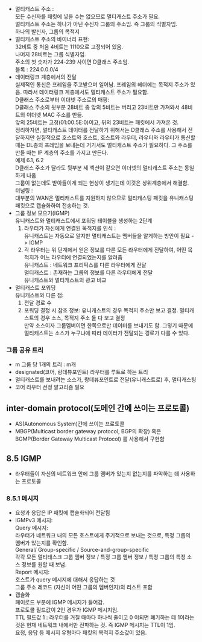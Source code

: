 - 멀티캐스트 주소 :<br>
  모든 수신자를 패킷에 넣을 수는 없으므로 멀티캐스트 주소가 필요.<br>
  멀티캐스트 주소는 하나가 아닌 수신자 그룹의 주소임. 즉 그룹의 식별자임.<br>
  하나의 발신자, 그룹의 목적지<br>
- 멀티캐스트 주소의 바이너리 표현:<br>
  32비트 중 처음 4비트는 1110으로 고정되어 있음.<br>
  나머지 28비트는 그룹 식별자임.<br>
  주소의 첫 숫자가 224-239 사이면 D클래스 주소임.<br>
  블록 : 224.0.0.0/4<br>
- 데이터링크 계층에서의 전달<br>
  실제적인 통신은 프레임을 주고받으며 일어남. 프레임의 헤더에는 목적지 주소가 있음. 따라서 데이터링크 계층에서도 멀티캐스트 주소가 필요함.<br>
  D클래스 주소로부터 이더넷 주소로의 매핑:<br>
  D클래스 주소의 뒷부분 28비트 중 앞의 5비트는 버리고 23비트만
  가져와서 48비트의 이더넷 MAC 주소를 만듦.<br>
  앞의 25비트는 고정(01:00:5E:0)이고, 뒤의 23비트는 패킷에서 가져온 것.<br>
  정리하자면, 멀티캐스트 데이터를 전달하기 위해서는 D클래스 주소를 사용해서 전달하지만 실질적으로 호스트와 호스트, 호스트와 라우터, 라우터와 라우터가 통신할 때는 DL층의 프레임을 보내는데 거기서도 멀티캐스트 주소가 필요하다. 그 주소를 만들 때는 IP 계층의 주소를 가지고 만든다.<br>
  예제 6.1, 6.2<br>
  D클래스 주소가 달라도 뒷부분 세 섹션이 같으면 이더넷의 멀티캐스트 주소는 동일하게 나옴<br>
  그룹이 없는데도 받아들이게 되는 현상이 생기는데 이것은 상위계층에서 해결함.<br>
  터널링 :<br>
  대부분의 WAN은 멀티캐스트를 지원하지 않으므로 멀티캐스팅 패킷을 유니캐스팅 패킷으로 캡슐화하여 전송하는 것.<br>
- 그룹 정보 모으기(IGMP)<br>
  유니캐스트와 멀티캐스트에서 포워딩 테이블을 생성하는 2단계<br>
  1. 라우터가 자신에게 연결된 목적지를 인식 :<br>
     유니캐스트는 자동으로 알지만 멀티캐스트는 멤버들을 알게하는 방안이 필요 -> IGMP<br>
  2. 각 라우터는 위 단계에서 얻은 정보를 다른 모든 라우터에게 전달하여, 어떤 목적지가 어느 라우터에 연결되었는지를 알려줌<br>
     유니캐스트 : 네트워크 프리픽스를 다른 라우터에게 전달<br>
     멀티캐스트 : 존재하는 그룹의 정보를 다른 라우터에게 전달<br>
     유니캐스트와 멀티캐스트의 광고 비교<br>
- 멀티캐스트 포워딩<br>
  유니캐스트와 다른 점:<br>
  1. 전달 경로 수<br>
  2. 포워딩 결정 시 참조 정보: 유니캐스트의 경우 목적지 주소만 보고 결정. 멀티캐스트의 경우 소스, 목적지 주소 둘 다 보고 결정<br>
     만약 소스이자 그룹멤버이면 한쪽으로만 데이터를 보내기도 함. 그렇기 때문에 멀티캐스트는 소스가 누구냐에 따라 데이터가 전달되는 경로가 다를 수 있다.

### 그룹 공유 트리

- m 그룹 당 1개의 트리 : m개<br>
- designated(코어, 랑데뷰포인트) 라우터를 루트로 하는 트리<br>
- 멀티캐스트를 보내려는 소스가, 랑데뷰포인트로 전달(유니캐스트로) 후, 멀티캐스팅<br>
- 코어 라우터 선정 알고리즘 필요<br>

## inter-domain protocol(도메인 간에 쓰이는 프로토콜)

- AS(Autonomous System)간에 쓰이는 프로토콜<br>
- MBGP(Multicast border gateway protocol, BGP의 확장) 혹은 BGMP(Border Gateway Multicast Protocol) 를 사용해서 구현함<br>

## 8.5 IGMP

- 라우터들이 자신의 네트워크 안에 그룹 멤버가 있는지 없는지를 파악하는 데 사용하는 프로토콜<br>

### 8.5.1 메시지

- 요청과 응답은 IP 패킷에 캡슐화되어 전달됨<br>
- IGMPv3 메시지:<br>
  Query 메시지:<br>
  라우터가 네트워크 내의 모든 호스트에게 주기적으로 보내는 것으로, 특정 그룹의 멤버가 있는지를 확인함.<br>
  General/ Group-specific / Source-and-group-specific<br>
  각각 모든 멀티태스크 그룹 멤버 정보 / 특정 그룹 멤버 정보 / 특정 그룹의 특정 소스 정보를 원할 때 보냄.<br>
  Report 메시지:<br>
  호스트가 query 메시지에 대해서 응답하는 것<br>
  그룹 주소 레코드 (자신이 어떤 그룹의 멤버인지)의 리스트 포함<br>
- 캡슐화<br>
  페이로드 부분에 IGMP 메시지가 들어감.<br>
  프로토콜 필드값이 2인 경우가 IGMP 메시지임.<br>
  TTL 필드값 1 : 라우터를 거칠 때마다 하나씩 줄이고 0 이되면 폐기하는 데 1이라는 것은 현재 네트워크 내에서만 전파하는 것. 즉 IGMP 메시지는 TTL이 1임.<br>
  요청, 응답 등 메시지 유형마다 패킷의 목적지 주소값이 있음.<br>
